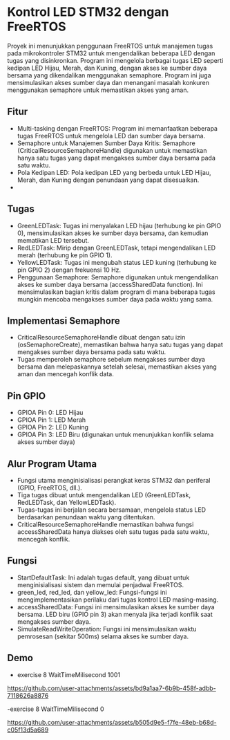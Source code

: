 # Kontrol LED STM32 dengan FreeRTOS
Proyek ini menunjukkan penggunaan FreeRTOS untuk manajemen tugas pada mikrokontroler STM32 untuk mengendalikan beberapa LED dengan tugas yang disinkronkan. Program ini mengelola berbagai tugas LED seperti kedipan LED Hijau, Merah, dan Kuning, dengan akses ke sumber daya bersama yang dikendalikan menggunakan semaphore. Program ini juga mensimulasikan akses sumber daya dan menangani masalah konkuren menggunakan semaphore untuk memastikan akses yang aman.

## Fitur
- Multi-tasking dengan FreeRTOS: Program ini memanfaatkan beberapa tugas FreeRTOS untuk mengelola LED dan sumber daya bersama.
- Semaphore untuk Manajemen Sumber Daya Kritis: Semaphore (CriticalResourceSemaphoreHandle) digunakan untuk memastikan hanya satu tugas yang dapat mengakses sumber daya bersama pada satu waktu.
- Pola Kedipan LED: Pola kedipan LED yang berbeda untuk LED Hijau, Merah, dan Kuning dengan penundaan yang dapat disesuaikan.
- 
## Tugas
- GreenLEDTask: Tugas ini menyalakan LED hijau (terhubung ke pin GPIO 0), mensimulasikan akses ke sumber daya bersama, dan kemudian mematikan LED tersebut.
- RedLEDTask: Mirip dengan GreenLEDTask, tetapi mengendalikan LED merah (terhubung ke pin GPIO 1).
- YellowLEDTask: Tugas ini mengubah status LED kuning (terhubung ke pin GPIO 2) dengan frekuensi 10 Hz.
- Penggunaan Semaphore: Semaphore digunakan untuk mengendalikan akses ke sumber daya bersama (accessSharedData function). Ini mensimulasikan bagian kritis dalam program di mana beberapa tugas mungkin mencoba mengakses sumber daya pada waktu yang sama.
## Implementasi Semaphore
- CriticalResourceSemaphoreHandle dibuat dengan satu izin (osSemaphoreCreate), memastikan bahwa hanya satu tugas yang dapat mengakses sumber daya bersama pada satu waktu.
- Tugas memperoleh semaphore sebelum mengakses sumber daya bersama dan melepaskannya setelah selesai, memastikan akses yang aman dan mencegah konflik data.
## Pin GPIO
- GPIOA Pin 0: LED Hijau
- GPIOA Pin 1: LED Merah
- GPIOA Pin 2: LED Kuning
- GPIOA Pin 3: LED Biru (digunakan untuk menunjukkan konflik selama akses sumber daya)
## Alur Program Utama
- Fungsi utama menginisialisasi perangkat keras STM32 dan periferal (GPIO, FreeRTOS, dll.).
- Tiga tugas dibuat untuk mengendalikan LED (GreenLEDTask, RedLEDTask, dan YellowLEDTask).
- Tugas-tugas ini berjalan secara bersamaan, mengelola status LED berdasarkan penundaan waktu yang ditentukan.
- CriticalResourceSemaphoreHandle memastikan bahwa fungsi accessSharedData hanya diakses oleh satu tugas pada satu waktu, mencegah konflik.
## Fungsi
- StartDefaultTask: Ini adalah tugas default, yang dibuat untuk menginisialisasi sistem dan memulai penjadwal FreeRTOS.
- green_led, red_led, dan yellow_led: Fungsi-fungsi ini mengimplementasikan perilaku dari tugas kontrol LED masing-masing.
- accessSharedData: Fungsi ini mensimulasikan akses ke sumber daya bersama. LED biru (GPIO pin 3) akan menyala jika terjadi konflik saat mengakses sumber daya.
- SimulateReadWriteOperation: Fungsi ini mensimulasikan waktu pemrosesan (sekitar 500ms) selama akses ke sumber daya.

## Demo
- exercise 8 WaitTimeMilisecond 1001

https://github.com/user-attachments/assets/bd9a1aa7-6b9b-458f-adbb-7118626a8876

-exercise 8 WaitTimeMilisecond 0



https://github.com/user-attachments/assets/b505d9e5-f7fe-48eb-b68d-c05f13d5a689


